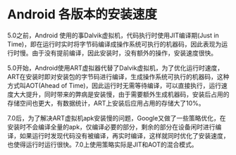 # Android 各版本的安装速度

5.0之前，Android 使用的事Dalvik虚拟机，代码执行时使用JIT编译期(Just in Time)，即在运行时实时将字节码编译成操作系统可执行的机器码，因此表现为运行时慢。由于没有提前编译，因此安装时，没有额外的操作，安装速度很快。

5.0开始，Android使用ART虚拟器代替了Dalvik虚拟机，为了优化运行时速度，ART在安装时即对安装包的字节码进行编译，生成操作系统可执行的机器码，这种方式叫AOT(Ahead of Time)，因此运行时无需等待编译，可以直接执行，运行速度大大提升，同时带来的弊病是安装慢，由于需要额外生成机器码，安装后占用的存储空间也更大，有数据统计，ART上安装后应用占用的存储大了10%。

7.0后，为了解决ART虚拟机apk安装慢的问题，Google又做了一些策略优化，在安装时不会编译全量的apk，仅编译必要的部分，剩余的部分在设备闲时进行编译，如果运行时发现代码没有被编译，再实时编译，这样就同时优化了安装速度，也使得运行时运行很快。7.0上使用策略实际是JIT和AOT的混合模式。